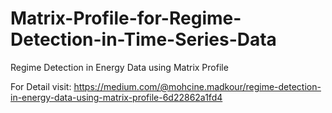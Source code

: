 # Matrix-Profile-for-Regime-Detection-in-Time-Series-Data
Regime Detection in Energy Data using Matrix Profile
 
For Detail visit: https://medium.com/@mohcine.madkour/regime-detection-in-energy-data-using-matrix-profile-6d22862a1fd4
